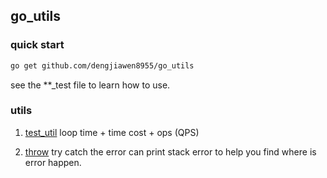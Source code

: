 ## go_utils

### quick start

```bash
go get github.com/dengjiawen8955/go_utils
```
see the **_test file to learn how to use.

### utils

1. [test_util](test_util/) loop time +  time cost + ops (QPS)

2. [throw](throw) try catch the error can print stack error to help you find where is error happen.


